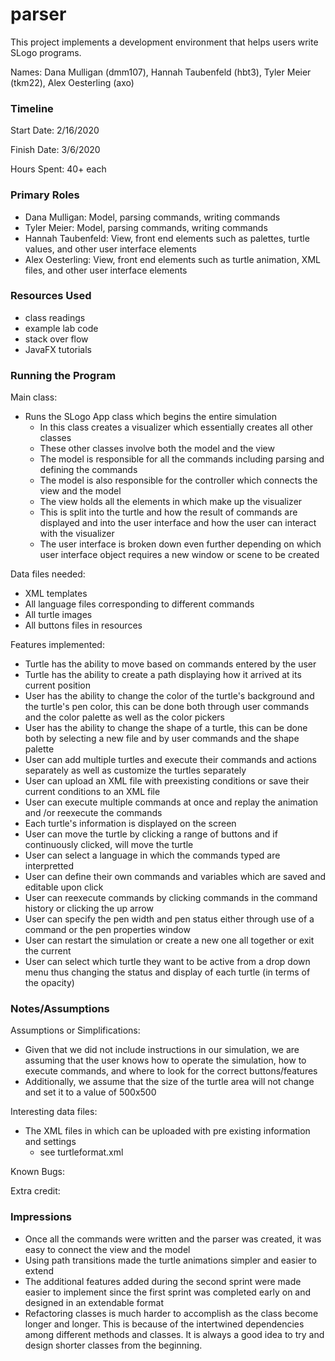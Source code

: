 parser
====

This project implements a development environment that helps users write SLogo programs.

Names:
Dana Mulligan (dmm107), Hannah Taubenfeld (hbt3), Tyler Meier (tkm22), Alex Oesterling (axo)

### Timeline

Start Date: 2/16/2020

Finish Date: 3/6/2020

Hours Spent: 40+ each

### Primary Roles
- Dana Mulligan: Model, parsing commands, writing commands
- Tyler Meier: Model, parsing commands, writing commands
- Hannah Taubenfeld: View, front end elements such as palettes, turtle values, and other user interface elements
- Alex Oesterling: View, front end elements such as turtle animation, XML files, and other user interface elements

### Resources Used

- class readings
- example lab code 
- stack over flow
- JavaFX tutorials

### Running the Program

Main class:
- Runs the SLogo App class which begins the entire simulation 
    - In this class creates a visualizer which essentially creates all other classes 
    - These other classes involve both the model and the view
    - The model is responsible for all the commands including parsing and defining the commands
    - The model is also responsible for the controller which connects the view and the model 
    - The view holds all the elements in which make up the visualizer
    - This is split into the turtle and how the result of commands are displayed and into the user interface and how the user can interact with the visualizer
    - The user interface is broken down even further depending on which user interface object requires a new window or scene to be created


Data files needed:
- XML templates 
- All language files corresponding to different commands
- All turtle images
- All buttons files in resources

Features implemented:
- Turtle has the ability to move based on commands entered by the user
- Turtle has the ability to create a path displaying how it arrived at its current position 
- User has the ability to change the color of the turtle's background and the turtle's pen color, this can be done both through user commands and the color palette as well as the color pickers
- User has the ability to change the shape of a turtle, this can be done both by selecting a new file and by user commands and the shape palette
- User can add multiple turtles and execute their commands and actions separately as well as customize the turtles separately
- User can upload an XML file with preexisting conditions or save their current conditions to an XML file
- User can execute multiple commands at once and replay the animation and /or reexecute the commands
- Each turtle's information is displayed on the screen
- User can move the turtle by clicking a range of buttons and if continuously clicked, will move the turtle 
- User can select a language in which the commands typed are interpretted 
- User can define their own commands and variables which are saved and editable upon click
- User can reexecute commands by clicking commands in the command history or clicking the up arrow
- User can specify the pen width and pen status either through use of a command or the pen properties window
- User can restart the simulation or create a new one all together or exit the current
- User can select which turtle they want to be active from a drop down menu thus changing the status and display of each turtle (in terms of the opacity)


### Notes/Assumptions

Assumptions or Simplifications:
- Given that we did not include instructions in our simulation, we are assuming that the user knows how to operate the simulation, how to execute commands, and where to look for the correct buttons/features
- Additionally, we assume that the size of the turtle area will not change and set it to a value of 500x500

Interesting data files:
- The XML files in which can be uploaded with pre existing information and settings
    - see turtleformat.xml

Known Bugs:

Extra credit:


### Impressions

- Once all the commands were written and the parser was created, it was easy to connect the view and the model
- Using path transitions made the turtle animations simpler and easier to extend 
- The additional features added during the second sprint were made easier to implement since the first sprint was completed early on and designed in an extendable format
- Refactoring classes is much harder to accomplish as the class become longer and longer. This is because of the intertwined
dependencies among different methods and classes. It is always a good idea to try and design shorter classes from the beginning.


